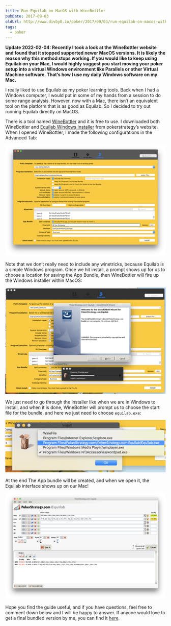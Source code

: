 ```yaml
---
title: Run Equilab on MacOS with WineBottler
pubDate: 2017-09-03
oldUrl: http://www.divby0.io/poker/2017/09/03/run-equilab-on-macos-with-winebottler.html
tags:
  - poker
---
```


**Update 2022-02-04: Recently I took a look at the WineBottler website and found that it stopped supported newer MacOS versions. It is likely the reason why this method stops working. If you would like to keep using Equilab on your Mac, I would highly suggest you start moving your poker setup into a virtual Windows environment like Parallels or other Virtual Machine software. That’s how I use my daily Windows software on my Mac.**

I really liked to use Equilab as my poker learning tools. Back when I had a Windows computer, I would put in some of my hands from a session to do some range analysis. However, now with a Mac, there isn’t an equivalent tool on the platform that is as good as Equilab. So I decided to try out running Equilab directly on MacOS.

There is a tool named [WineBottler](http://winebottler.kronenberg.org/) and it is free to use. I downloaded both WineBottler and [Equilab Windows Installer](https://www.pokerstrategy.com/poker-software-tools/equilab-holdem/) from pokerstrategy’s website. When I opened WineBottler, I made the following configurations in the Advanced Tab:

![Screenshot](../images/equilab-0.png)

Note that we don’t really need to include any winetricks, because Equilab is a simple Windows program. Once we hit install, a prompt shows up for us to choose a location for saving the App Bundle, then WineBottler will fire up the Windows installer within MacOS:

![Screenshot](../images/equilab-1.png)

We just need to go through the installer like when we are in Windows to install, and when it is done, WineBottler will prompt us to choose the start file for the bundle, and here we just need to choose `equilab.exe`:

![Screenshot](../images/equilab-2.png)

At the end The App bundle will be created, and when we open it, the Equilab interface shows up on our Mac!

![Screenshot](../images/equilab-3.png)

Hope you find the guide useful, and if you have questions, feel free to comment down below and I will be happy to answer. If anyone would love to get a final bundled version by me, you can find it [here](https://drive.google.com/file/d/0BxVaAslT4zEtMzVoZkRlMHBjRGs/view?usp=sharing).
